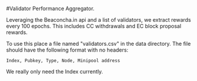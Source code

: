 #Validator Performance Aggregator. 

Leveraging the Beaconcha.in api and a list of validators, we extract rewards every 100 epochs. This includes CC withdrawals and EC block proposal rewards.

To use this place a file named "validators.csv" in the data directory. The file should have the following format with no headers:

```Index, Pubkey, Type, Node, Minipool address```

We really only need the Index currently. 
